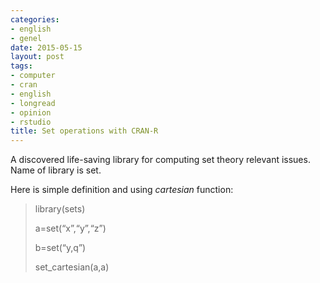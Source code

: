 ```yaml
---
categories:
- english
- genel
date: 2015-05-15
layout: post
tags:
- computer
- cran
- english
- longread
- opinion
- rstudio
title: Set operations with CRAN-R
---
```


A discovered life-saving library for computing set theory relevant issues. Name of library is set.

Here is simple definition and using _cartesian_ function:

> library(sets)
> 
> a=set(“x”,“y”,“z”)
> 
> b=set(“y,q”)
> 
> set\_cartesian(a,a)
